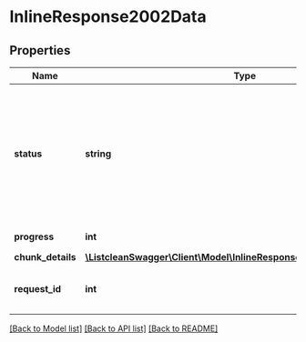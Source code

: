# InlineResponse2002Data

## Properties
Name | Type | Description | Notes
------------ | ------------- | ------------- | -------------
**status** | **string** | Status of a upload. Note, the value of status is enum (list). It can be the following - inprocess, success, error | [optional] 
**progress** | **int** | completion percentage | [optional] 
**chunk_details** | [**\ListcleanSwagger\Client\Model\InlineResponse2002DataChunkDetails**](InlineResponse2002DataChunkDetails.md) |  | [optional] 
**request_id** | **int** | Listcleaner request_id for the upload | [optional] 

[[Back to Model list]](../README.md#documentation-for-models) [[Back to API list]](../README.md#documentation-for-api-endpoints) [[Back to README]](../README.md)


